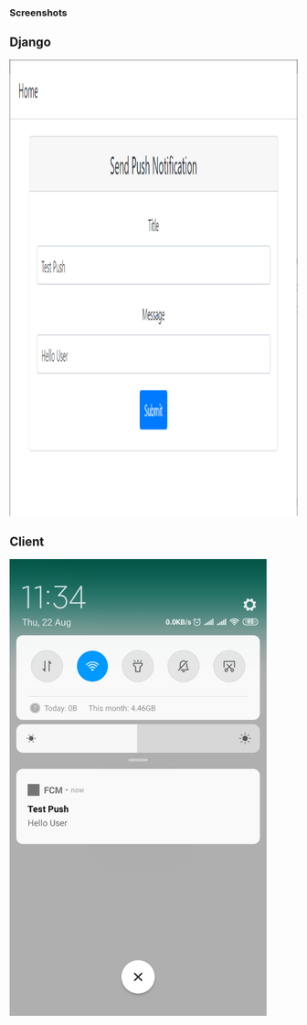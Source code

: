 ### Screenshots

## Django
<img src="one.png" height="800">

## Client
<img src="two.png" height="800">